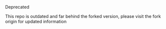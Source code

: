 Deprecated


This repo is outdated and far behind the forked version, please visit the fork origin for updated information

